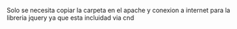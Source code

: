 Solo se necesita copiar la carpeta en el apache y conexion a internet para la libreria jquery ya que esta incluidad via cnd
